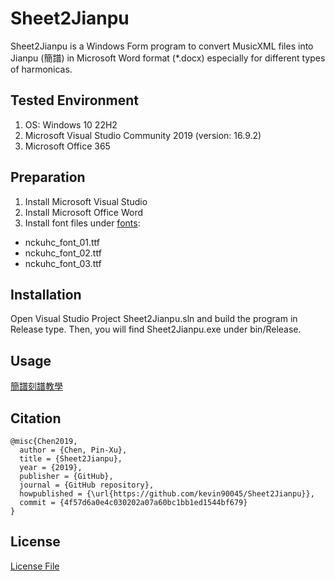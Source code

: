 # Sheet2Jianpu
Sheet2Jianpu is a Windows Form program to convert MusicXML files into Jianpu (簡譜) in Microsoft Word format (*.docx) especially for different types of harmonicas.

## Tested Environment

1. OS: Windows 10 22H2
2. Microsoft Visual Studio Community 2019 (version: 16.9.2)
3. Microsoft Office 365

## Preparation

1. Install Microsoft Visual Studio
2. Install Microsoft Office Word
3. Install font files under [fonts](./fonts):
  - nckuhc_font_01.ttf
  - nckuhc_font_02.ttf
  - nckuhc_font_03.ttf

## Installation
Open Visual Studio Project Sheet2Jianpu.sln and build the program in Release type. Then, you will find Sheet2Jianpu.exe under bin/Release.

## Usage
[簡譜刻譜教學](./docs/簡譜刻譜教學.pdf)

## Citation
```
@misc{Chen2019,
  author = {Chen, Pin-Xu},
  title = {Sheet2Jianpu},
  year = {2019},
  publisher = {GitHub},
  journal = {GitHub repository},
  howpublished = {\url{https://github.com/kevin90045/Sheet2Jianpu}},
  commit = {4f57d6a0e4c030202a07a60bc1bb1ed1544bf679}
}
```
## License
[License File](./LICENSE)
